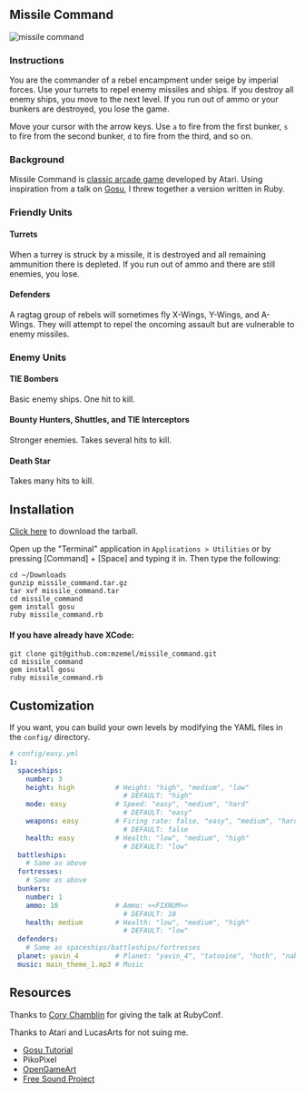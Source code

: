 ## Missile Command

![missile command](https://media.giphy.com/media/3oz8xXZGdxiYkNmNCE/giphy.gif)

### Instructions

You are the commander of a rebel encampment under seige by imperial forces.  Use your turrets to repel enemy missiles and ships.  If you destroy all enemy ships, you move to the next level.  If you run out of ammo or your bunkers are destroyed, you lose the game.

Move your cursor with the arrow keys.  Use `a` to fire from the first bunker, `s` to fire from the second bunker, `d` to fire from the third, and so on.

### Background

Missile Command is [classic arcade game](https://en.wikipedia.org/wiki/Missile_Command) developed by Atari.  Using inspiration from a talk on [Gosu](https://libgosu.org), I threw together a version written in Ruby.

### Friendly Units

#### Turrets

When a turrey is struck by a missile, it is destroyed and all remaining ammunition there is depleted.  If you run out of ammo and there are still enemies, you lose.

#### Defenders

A ragtag group of rebels will sometimes fly X-Wings, Y-Wings, and A-Wings.  They will attempt to repel the oncoming assault but are vulnerable to enemy missiles.

### Enemy Units

#### TIE Bombers

Basic enemy ships.  One hit to kill.

#### Bounty Hunters, Shuttles, and TIE Interceptors

Stronger enemies.  Takes several hits to kill.

#### Death Star

Takes many hits to kill.

## Installation

[Click here](https://github.com/mzemel/missile_command/blob/master/missile_command.tar.gz?raw=true) to download the tarball.

Open up the "Terminal" application in `Applications > Utilities` or by pressing [Command] + [Space] and typing it in.  Then type the following:

```
cd ~/Downloads
gunzip missile_command.tar.gz
tar xvf missile_command.tar
cd missile_command
gem install gosu
ruby missile_command.rb
```

#### If you have already have XCode:

```
git clone git@github.com:mzemel/missile_command.git
cd missile_command
gem install gosu
ruby missile_command.rb
```

## Customization

If you want, you can build your own levels by modifying the YAML files in the `config/` directory.

```yaml
# config/easy.yml
1:
  spaceships:
    number: 3
    height: high          # Height: "high", "medium", "low"
                            # DEFAULT: "high"
    mode: easy            # Speed: "easy", "medium", "hard"
                            # DEFAULT: "easy"
    weapons: easy         # Firing rate: false, "easy", "medium", "hard", "insane"
                            # DEFAULT: false
    health: easy          # Health: "low", "medium", "high"
                            # DEFAULT: "low"
  battleships:
    # Same as above
  fortresses:
    # Same as above
  bunkers:
    number: 1
    ammo: 10              # Ammo: <<FIXNUM>>
                            # DEFAULT: 10
    health: medium        # Health: "low", "medium", "high"
                            # DEFAULT: "low"
  defenders:
    # Same as spaceships/battleships/fortresses
  planet: yavin_4         # Planet: "yavin_4", "tatooine", "hoth", "naboo", "endor"
  music: main_theme_1.mp3 # Music
```

## Resources

Thanks to [Cory Chamblin](http://twitter.com/chamblin) for giving the talk at RubyConf.

Thanks to Atari and LucasArts for not suing me.

* [Gosu Tutorial](https://github.com/gosu/gosu/wiki/Ruby-Tutorial)
* PikoPixel
* [OpenGameArt](http://opengameart.org/)
* [Free Sound Project](http://www.freesound.org/people/cydon/sounds/268557/)